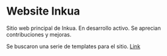 # Website Inkua
Sitio web principal de Inkua. En desarrollo activo. Se aprecian contribuciones y mejoras. 

Se buscaron una serie de templates para el sitio. [Link](templates.md)



